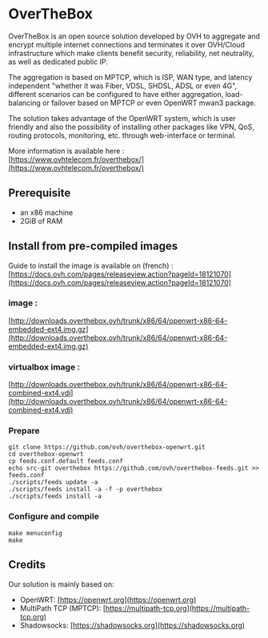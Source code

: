 # OverTheBox

OverTheBox is an open source solution developed by OVH to aggregate and encrypt multiple internet connections and terminates it over OVH/Cloud infrastructure which make clients benefit security, reliability, net neutrality, as well as dedicated public IP.

The aggregation is based on MPTCP, which is ISP, WAN type, and latency independent "whether it was Fiber, VDSL, SHDSL, ADSL or even 4G", different scenarios can be configured to have either aggregation, load-balancing or failover based on MPTCP or even OpenWRT mwan3 package.

The solution takes advantage of the OpenWRT system, which is user friendly and also the possibility of installing other packages like VPN, QoS, routing protocols, monitoring, etc. through web-interface or terminal.


More information is available here :
[https://www.ovhtelecom.fr/overthebox/](https://www.ovhtelecom.fr/overthebox/)


## Prerequisite

* an x86 machine
* 2GiB of RAM


## Install from pre-compiled images

Guide to install the image is available on (french) :
[https://docs.ovh.com/pages/releaseview.action?pageId=18121070](https://docs.ovh.com/pages/releaseview.action?pageId=18121070)


### image :
[http://downloads.overthebox.ovh/trunk/x86/64/openwrt-x86-64-embedded-ext4.img.gz](http://downloads.overthebox.ovh/trunk/x86/64/openwrt-x86-64-embedded-ext4.img.gz)


### virtualbox image :
[http://downloads.overthebox.ovh/trunk/x86/64/openwrt-x86-64-combined-ext4.vdi](http://downloads.overthebox.ovh/trunk/x86/64/openwrt-x86-64-combined-ext4.vdi)


### Prepare

```shell
git clone https://github.com/ovh/overthebox-openwrt.git
cd overthebox-openwrt
cp feeds.conf.default feeds.conf
echo src-git overthebox https://github.com/ovh/overthebox-feeds.git >> feeds.conf
./scripts/feeds update -a
./scripts/feeds install -a -f -p overthebox
./scripts/feeds install -a
```


### Configure and compile

```shell
make menuconfig
make
```

## Credits

Our solution is mainly based on:

* OpenWRT: [https://openwrt.org](https://openwrt.org)
* MultiPath TCP (MPTCP): [https://multipath-tcp.org](https://multipath-tcp.org)
* Shadowsocks: [https://shadowsocks.org](https://shadowsocks.org)
